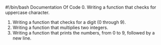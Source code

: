 #!/bin/bash
Documentation Of Code
0. Writing a function that checks for uppercase character.
1. Writing a function that checks for a digit (0 through 9).
2. Writing a function that multiplies two integers.
3. Writing a function that prints the numbers, from 0 to 9, followed by a new line.
